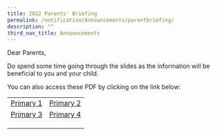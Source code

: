 ```yaml
---
title: 2022 Parents' Briefing
permalink: /notification/Announcements/parentbriefing/
description: ""
third_nav_title: Announcements
---
```

Dear Parents,

Do spend some time going through the slides as the information will be beneficial to you and your child.

You can also access these PDF by clicking on the link below:


|  |  |
| -------- | -------- |
| [Primary 1](/files/Announcement/2022/2022%20P1%20Parents%20Briefing.pdf) | [Primary 2](/files/Announcement/2022/2022%20P2%20Parents%20Briefing.pdf) |
| [Primary 3](/files/Announcement/2022/2022%20P3%20Parents%20Briefing.pdf) | [Primary 4](/files/Announcement/2022/2022%20P4%20Parents%20Briefing.pdf) |
|  |  |
|  |  |
|  |  |


